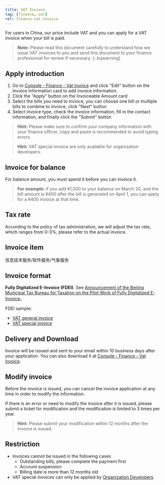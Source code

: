 ```yaml
---
title: VAT Invioce
tag: [finance, vat]
ref: finance-vat-invoice
---
```


For users in China, our price include VAT and you can apply for a VAT invoice when your bill is paid.

> **Note:** Please read this document carefully to understand how we issue VAT invoices to you and send this document to your finance professional for review if necessary.
{:.bqwarning}

## Apply introduction

1. Go to [Console - Finance - Vat invoice](https://console.qweather.com/finance/vat-invoice) and click "Edit" button on the Invoice Information card to add invoice information.
2. Click the "Apply" button on the Invoiceable Amount card
3. Select the bills you need to invoice, you can choose one bill or multiple bills to combine to invoice, click "Next" button
4. Select invoice type, check the invoice information, fill in the contact information, and finally click the "Submit" button

> **Hint:** Please make sure to confirm your company information with your finance officer, copy and paste is recommended to avoid typing errors.

> **Hint:** VAT special invoice are only available for organization developers.

## Invoice for balance

For balance amount, you must spend it before you can invoice it.

> **For example:** if you add ¥1,000 to your balance on March 20, and the bill amount is ¥400 after the bill is generated on April 1, you can apply for a ¥400 invoice at that time.

## Tax rate

According to the policy of tax administration, we will adjust the tax rate, which ranges from 0-3%, please refer to the actual invoice.

## Invoice item

信息技术服务/软件服务/气象服务

## Invoice format

**Fully Digitalized E-Invoice (FDEI)**. See [Announcement of the Beijing Municipal Tax Bureau for Taxation on the Pilot Work of Fully Digitalized E-Invoice](https://www.beijing.gov.cn/zhengce/zhengcefagui/202312/t20231207_3493065.html)。

FDEI sample:

* [VAT general invoice](/assets/images/content/vat-sample.jpg)
* [VAT special invoice](/assets/images/content/vat-s-sample.jpg)

## Delivery and Download

Invoice will be issued and sent to your email within 10 business days after your application. You can also download it at [Console - Finance - Vat invoice](https://console.qweather.com/finance/vat-invoice).

## Modify invoice

Before the invoice is issued, you can cancel the invoice application at any time in order to modify the information. 

If there is an error or need to modify the invoice after it is issued, please submit a ticket for modification and the modification is limited to 3 times per year.

> **Hint:** Please submit your modification within 12 months after the invoice is issued.

## Restriction

- Invoices cannot be issued in the following cases
  * Outstanding bills, please complete the payment first
  * Account suspension
  * Billing date is more than 12 months old
- VAT special invoices can only be applied by [Organization Developers](/en/docs/account/developers/).

